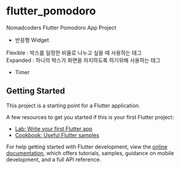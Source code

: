 # flutter_pomodoro

Nomadcoders Flutter Pomodoro App Project

* 반응형 Widget

Flexible : 박스를 일정한 비율로 나누고 싶을 때 사용하는 태그<br>
Expanded : 하나의 박스가 화면을 차지하도록 하기위해 사용하는 태그

* Timer


## Getting Started

This project is a starting point for a Flutter application.

A few resources to get you started if this is your first Flutter project:

- [Lab: Write your first Flutter app](https://docs.flutter.dev/get-started/codelab)
- [Cookbook: Useful Flutter samples](https://docs.flutter.dev/cookbook)

For help getting started with Flutter development, view the
[online documentation](https://docs.flutter.dev/), which offers tutorials,
samples, guidance on mobile development, and a full API reference.
